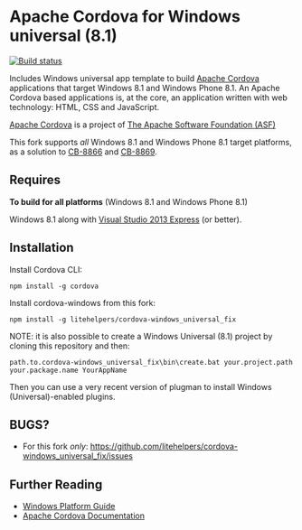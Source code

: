 <!--
#
# Licensed to the Apache Software Foundation (ASF) under one
# or more contributor license agreements.  See the NOTICE file
# distributed with this work for additional information
# regarding copyright ownership.  The ASF licenses this file
# to you under the Apache License, Version 2.0 (the
# "License"); you may not use this file except in compliance
# with the License.  You may obtain a copy of the License at
# 
# http://www.apache.org/licenses/LICENSE-2.0
# 
# Unless required by applicable law or agreed to in writing,
# software distributed under the License is distributed on an
# "AS IS" BASIS, WITHOUT WARRANTIES OR CONDITIONS OF ANY
#  KIND, either express or implied.  See the License for the
# specific language governing permissions and limitations
# under the License.
#
-->

Apache Cordova for Windows universal (8.1)
===

[![Build status](https://ci.appveyor.com/api/projects/status/30ax1dqow7yromjh/branch/master-nufix?svg=true)](https://ci.appveyor.com/project/brodybits/cordova-windows-universal-fix/branch/master-nufix)

Includes Windows universal app template to build [Apache Cordova](http://cordova.apache.org) applications that target Windows 8.1 and Windows Phone 8.1. An Apache Cordova based applications is, at the core, an application written with web technology: HTML, CSS and JavaScript.

[Apache Cordova](http://cordova.apache.org) is a project of [The Apache Software Foundation (ASF)](http://apache.org)

This fork supports *all* Windows 8.1 and Windows Phone 8.1 target platforms, as a solution to [CB-8866](https://issues.apache.org/jira/browse/CB-8866) and [CB-8869](https://issues.apache.org/jira/browse/CB-8869).

Requires
---

**To build for all platforms** (Windows 8.1 and Windows Phone 8.1)

  Windows 8.1 along with [Visual Studio 2013 Express](http://www.visualstudio.com/downloads/download-visual-studio-vs#d-express-windows-8) (or better).

Installation
------------

Install Cordova CLI:

    npm install -g cordova

Install cordova-windows from this fork:

    npm install -g litehelpers/cordova-windows_universal_fix

NOTE: it is also possible to create a Windows Universal (8.1) project by cloning this repository and then:

    path.to.cordova-windows_universal_fix\bin\create.bat your.project.path your.package.name YourAppName

Then you can use a very recent version of plugman to install Windows (Universal)-enabled plugins.

BUGS?
-----

- For this fork *only*: https://github.com/litehelpers/cordova-windows_universal_fix/issues

Further Reading
---

- [Windows Platform Guide](http://cordova.apache.org/docs/en/edge/guide_platforms_win8_index.md.html#Windows%208%20Platform%20Guide)
- [Apache Cordova Documentation](http://docs.cordova.io)
